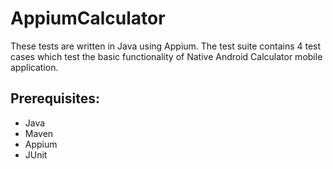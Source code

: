 # AppiumCalculator
These tests are written in Java using Appium. The test suite contains 4 test cases which test the basic functionality of Native Android Calculator mobile application.

## Prerequisites:
- Java
- Maven
- Appium
- JUnit
